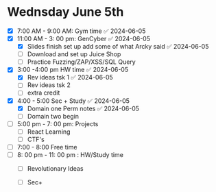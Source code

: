
# Wednsday June 5th 

- [x] 7:00 AM - 9:00 AM:  Gym time ✅ 2024-06-05
- [x] 11:00 AM - 3: 00 pm: GenCyber ✅ 2024-06-05
	- [x] Slides finish set up add some of what Arcky said ✅ 2024-06-05
	- [ ] Download and set up Juice Shop 
	- [ ] Practice Fuzzing/ZAP/XSS/SQL Query 
- [x] 3:00 -4:00 pm HW time ✅ 2024-06-05
	- [x] Rev ideas tsk 1 ✅ 2024-06-05
	- [ ] Rev ideas tsk 2 
	- [ ] extra credit 
- [x] 4:00 - 5:00 Sec + Study ✅ 2024-06-05
	- [x] Domain one Perm notes ✅ 2024-06-05
	- [ ] Domain two begin 
- [ ] 5:00 pm - 7: 00 pm: Projects 
	- [ ] React Learning 
	- [ ] CTF's 
- [ ] 7:00 - 8:00 Free time
- [ ] 8: 00 pm - 11: 00 pm : HW/Study time
	- [ ] Revolutionary Ideas 
	- [ ] Sec+ 

